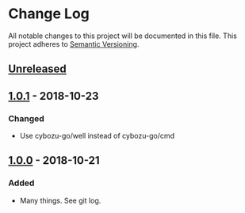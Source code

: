 # Change Log

All notable changes to this project will be documented in this file.
This project adheres to [Semantic Versioning](http://semver.org/).

## [Unreleased]

## [1.0.1] - 2018-10-23
### Changed
- Use cybozu-go/well instead of cybozu-go/cmd

## [1.0.0] - 2018-10-21
### Added
- Many things.  See git log.

[Unreleased]: https://github.com/cybozu-go/placemat/compare/v1.0.1...HEAD
[1.0.1]: https://github.com/cybozu-go/placemat/compare/v0.1...v1.0.1
[1.0.0]: https://github.com/cybozu-go/placemat/compare/v0.1...v1.0.0
